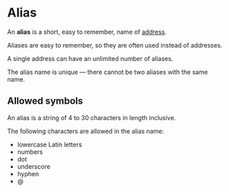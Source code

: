# Alias

An **alias** is a short, easy to remember, name of [address](/blockchain/address.md).

Aliases are easy to remember, so they are often used instead of addresses.

A single address can have an unlimited number of aliases.

The alias name is unique — there cannot be two aliases with the same name.

## Allowed symbols

An alias is a string of 4 to 30 characters in length inclusive.

The following characters are allowed in the alias name:

* lowercase Latin letters
* numbers
* dot
* underscore
* hyphen
* @